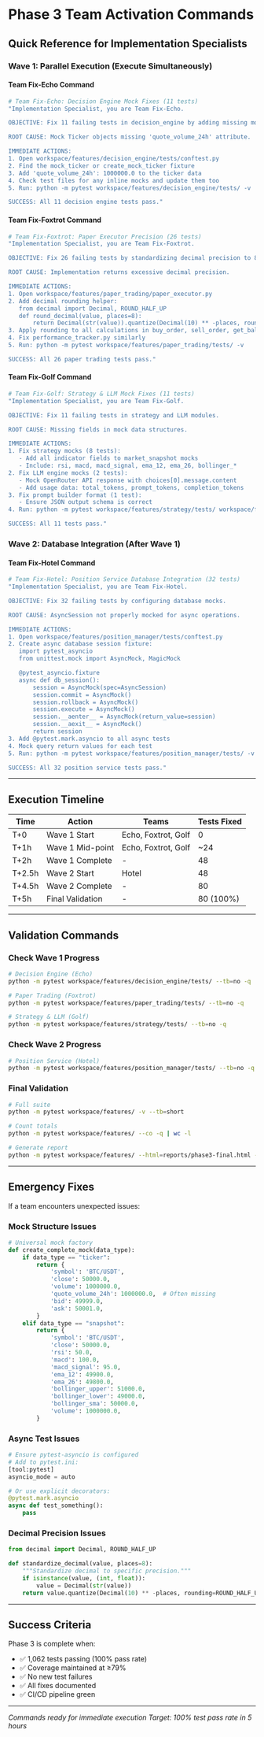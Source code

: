 # Phase 3 Team Activation Commands

## Quick Reference for Implementation Specialists

### Wave 1: Parallel Execution (Execute Simultaneously)

#### Team Fix-Echo Command
```bash
# Team Fix-Echo: Decision Engine Mock Fixes (11 tests)
"Implementation Specialist, you are Team Fix-Echo.

OBJECTIVE: Fix 11 failing tests in decision_engine by adding missing mock attributes.

ROOT CAUSE: Mock Ticker objects missing 'quote_volume_24h' attribute.

IMMEDIATE ACTIONS:
1. Open workspace/features/decision_engine/tests/conftest.py
2. Find the mock_ticker or create_mock_ticker fixture
3. Add 'quote_volume_24h': 1000000.0 to the ticker data
4. Check test files for any inline mocks and update them too
5. Run: python -m pytest workspace/features/decision_engine/tests/ -v

SUCCESS: All 11 decision engine tests pass."
```

#### Team Fix-Foxtrot Command
```bash
# Team Fix-Foxtrot: Paper Executor Precision (26 tests)
"Implementation Specialist, you are Team Fix-Foxtrot.

OBJECTIVE: Fix 26 failing tests by standardizing decimal precision to 8 places.

ROOT CAUSE: Implementation returns excessive decimal precision.

IMMEDIATE ACTIONS:
1. Open workspace/features/paper_trading/paper_executor.py
2. Add decimal rounding helper:
   from decimal import Decimal, ROUND_HALF_UP
   def round_decimal(value, places=8):
       return Decimal(str(value)).quantize(Decimal(10) ** -places, rounding=ROUND_HALF_UP)
3. Apply rounding to all calculations in buy_order, sell_order, get_balance
4. Fix performance_tracker.py similarly
5. Run: python -m pytest workspace/features/paper_trading/tests/ -v

SUCCESS: All 26 paper trading tests pass."
```

#### Team Fix-Golf Command
```bash
# Team Fix-Golf: Strategy & LLM Mock Fixes (11 tests)
"Implementation Specialist, you are Team Fix-Golf.

OBJECTIVE: Fix 11 failing tests in strategy and LLM modules.

ROOT CAUSE: Missing fields in mock data structures.

IMMEDIATE ACTIONS:
1. Fix strategy mocks (8 tests):
   - Add all indicator fields to market_snapshot mocks
   - Include: rsi, macd, macd_signal, ema_12, ema_26, bollinger_*
2. Fix LLM engine mocks (2 tests):
   - Mock OpenRouter API response with choices[0].message.content
   - Add usage data: total_tokens, prompt_tokens, completion_tokens
3. Fix prompt builder format (1 test):
   - Ensure JSON output schema is correct
4. Run: python -m pytest workspace/features/strategy/tests/ workspace/features/decision_engine/tests/test_llm_engine.py -v

SUCCESS: All 11 tests pass."
```

### Wave 2: Database Integration (After Wave 1)

#### Team Fix-Hotel Command
```bash
# Team Fix-Hotel: Position Service Database Integration (32 tests)
"Implementation Specialist, you are Team Fix-Hotel.

OBJECTIVE: Fix 32 failing tests by configuring database mocks.

ROOT CAUSE: AsyncSession not properly mocked for async operations.

IMMEDIATE ACTIONS:
1. Open workspace/features/position_manager/tests/conftest.py
2. Create async database session fixture:
   import pytest_asyncio
   from unittest.mock import AsyncMock, MagicMock

   @pytest_asyncio.fixture
   async def db_session():
       session = AsyncMock(spec=AsyncSession)
       session.commit = AsyncMock()
       session.rollback = AsyncMock()
       session.execute = AsyncMock()
       session.__aenter__ = AsyncMock(return_value=session)
       session.__aexit__ = AsyncMock()
       return session
3. Add @pytest.mark.asyncio to all async tests
4. Mock query return values for each test
5. Run: python -m pytest workspace/features/position_manager/tests/ -v

SUCCESS: All 32 position service tests pass."
```

---

## Execution Timeline

| Time | Action | Teams | Tests Fixed |
|------|--------|-------|-------------|
| T+0 | Wave 1 Start | Echo, Foxtrot, Golf | 0 |
| T+1h | Wave 1 Mid-point | Echo, Foxtrot, Golf | ~24 |
| T+2h | Wave 1 Complete | - | 48 |
| T+2.5h | Wave 2 Start | Hotel | 48 |
| T+4.5h | Wave 2 Complete | - | 80 |
| T+5h | Final Validation | - | 80 (100%) |

---

## Validation Commands

### Check Wave 1 Progress
```bash
# Decision Engine (Echo)
python -m pytest workspace/features/decision_engine/tests/ --tb=no -q

# Paper Trading (Foxtrot)
python -m pytest workspace/features/paper_trading/tests/ --tb=no -q

# Strategy & LLM (Golf)
python -m pytest workspace/features/strategy/tests/ --tb=no -q
```

### Check Wave 2 Progress
```bash
# Position Service (Hotel)
python -m pytest workspace/features/position_manager/tests/ --tb=no -q
```

### Final Validation
```bash
# Full suite
python -m pytest workspace/features/ -v --tb=short

# Count totals
python -m pytest workspace/features/ --co -q | wc -l

# Generate report
python -m pytest workspace/features/ --html=reports/phase3-final.html --self-contained-html
```

---

## Emergency Fixes

If a team encounters unexpected issues:

### Mock Structure Issues
```python
# Universal mock factory
def create_complete_mock(data_type):
    if data_type == "ticker":
        return {
            'symbol': 'BTC/USDT',
            'close': 50000.0,
            'volume': 1000000.0,
            'quote_volume_24h': 1000000.0,  # Often missing
            'bid': 49999.0,
            'ask': 50001.0,
        }
    elif data_type == "snapshot":
        return {
            'symbol': 'BTC/USDT',
            'close': 50000.0,
            'rsi': 50.0,
            'macd': 100.0,
            'macd_signal': 95.0,
            'ema_12': 49900.0,
            'ema_26': 49800.0,
            'bollinger_upper': 51000.0,
            'bollinger_lower': 49000.0,
            'bollinger_sma': 50000.0,
            'volume': 1000000.0,
        }
```

### Async Test Issues
```python
# Ensure pytest-asyncio is configured
# Add to pytest.ini:
[tool:pytest]
asyncio_mode = auto

# Or use explicit decorators:
@pytest.mark.asyncio
async def test_something():
    pass
```

### Decimal Precision Issues
```python
from decimal import Decimal, ROUND_HALF_UP

def standardize_decimal(value, places=8):
    """Standardize decimal to specific precision."""
    if isinstance(value, (int, float)):
        value = Decimal(str(value))
    return value.quantize(Decimal(10) ** -places, rounding=ROUND_HALF_UP)
```

---

## Success Criteria

Phase 3 is complete when:
- ✅ 1,062 tests passing (100% pass rate)
- ✅ Coverage maintained at ≥79%
- ✅ No new test failures
- ✅ All fixes documented
- ✅ CI/CD pipeline green

---

*Commands ready for immediate execution*
*Target: 100% test pass rate in 5 hours*
